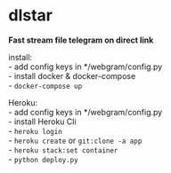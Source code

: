 # dlstar

**Fast stream file telegram on direct link**   

install:  
    - add config keys in */webgram/config.py  
    - install docker & docker-compose  
    - `docker-compose up`  

Heroku:  
    - add config keys in */webgram/config.py  
    - install Heroku Cli  
    - `heroku login`  
    - `heroku create` or `git:clone -a app`  
    - `heroku stack:set container`  
    - `python deploy.py`  

